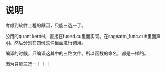 # 说明
考虑到软件工程的原因，只能三选一了。

公用的quant kernel，直接在fused.cu里面实现。在sageattn_func.cuh里面声明。然后分别在四份文件里面进行调用。

编译的时候，只编译这其中的三路文件。所以函数的命名，都是一样的。

因为只能三选一！！！
